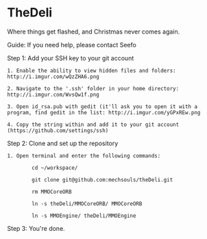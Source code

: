 TheDeli
=======

Where things get flashed, and Christmas never comes again.


Guide: If you need help, please contact Seefo

Step 1: Add your SSH key to your git account

	1. Enable the ability to view hidden files and folders: http://i.imgur.com/wQzZHA6.png
	
	2. Navigate to the '.ssh' folder in your home directory: http://i.imgur.com/WvsQw1f.png
	
	3. Open id_rsa.pub with gedit (it'll ask you to open it with a program, find gedit in the list: http://i.imgur.com/yGPxREw.png
	
	4. Copy the string within and add it to your git account (https://github.com/settings/ssh)
	
Step 2: Clone and set up the repository

	1. Open terminal and enter the following commands:
	
			cd ~/workspace/

			git clone git@github.com:mechsouls/theDeli.git
			
			rm MMOCoreORB
			
			ln -s theDeli/MMOCoreORB/ MMOCoreORB
			
			ln -s MMOEngine/ theDeli/MMOEngine
	
Step 3: You're done.
